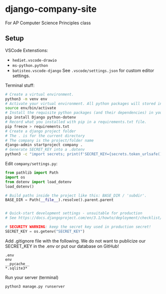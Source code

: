 # django-company-site
For AP Computer Science Principles class

## Setup
VSCode Extenstions: 
* ```hediet.vscode-drawio```
* ```ms-python.python```
* ```batisteo.vscode-django```
See ```.vscode/settings.json``` for custom editor settings.

Terminal stuff:
```bash
# Create a virtual environment.
python3 -m venv env
# Activate your virtual environment. All python packages will stored in env.
source env/bin/activate
# Install the requisite python packages (and their dependencies) in your virtual environment.
pip install Django python-dotenv
# Record what you installed with pip in a requirements.txt file.
pip freeze > requirements.txt
# Create a django project folder
# The . is for the current directory
# The company is the project/folder name
django-admin startproject company . 
# Generate SECRET_KEY into a .dotenv
python3 -c "import secrets; print(f'SECRET_KEY={secrets.token_urlsafe()}')" > .env
```

Edit ```company/settings.py```:
```python
from pathlib import Path
import os
from dotenv import load_dotenv
load_dotenv()

# Build paths inside the project like this: BASE_DIR / 'subdir'.
BASE_DIR = Path(__file__).resolve().parent.parent


# Quick-start development settings - unsuitable for production
# See https://docs.djangoproject.com/en/3.1/howto/deployment/checklist/

# SECURITY WARNING: keep the secret key used in production secret!
SECRET_KEY = os.getenv("SECRET_KEY")
```

Add .gitignore file with the following. We do not want to publicize our SECRET_KEY in the .env or put our database on GitHub!
```
.env
env
__pycache__
*.sqlite3*
```

Run your server (terminal)
```bash
python3 manage.py runserver
```